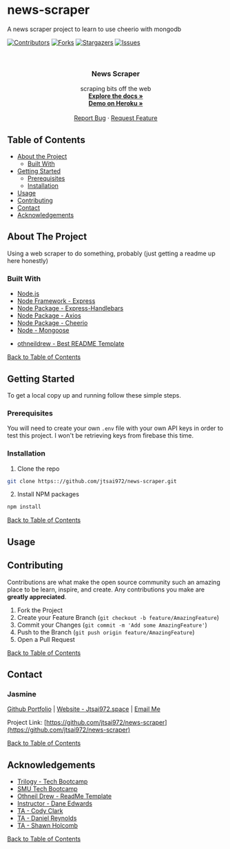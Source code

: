 # news-scraper
A news scraper project to learn to use cheerio with mongodb


<!--
# news-scraper
A news scraper project to learn to use cheerio with mongodb
-->


<!-- PROJECT SHIELDS -->
<!--
*** I'm using markdown "reference style" links for readability.
*** Reference links are enclosed in brackets [ ] instead of parentheses ( ).
*** See the bottom of this document for the declaration of the reference variables
*** for contributors-url, forks-url, etc. This is an optional, concise syntax you may use.
*** https://www.markdownguide.org/basic-syntax/#reference-style-links
-->
[![Contributors][contributors-shield]][contributors-url]
[![Forks][forks-shield]][forks-url]
[![Stargazers][stars-shield]][stars-url]
[![Issues][issues-shield]][issues-url]



<!-- PROJECT LOGO -->
<br />
<p align="center">
  <h3 align="center">News Scraper</h3>

  <p align="center">
    scraping bits off the web
    <br />
    <a href="https://github.com/jtsai972/news-scraper"><strong>Explore the docs »</strong></a>
    <br />
    <!-- <a href="https://mysterious-brook-64994.herokuapp.com/"><strong>Demo on Heroku »</strong></a> -->
    <a href="https://jtsai972-news-scraper.herokuapp.com/"><strong>Demo on Heroku »</strong></a>
    <br />
    <br />
    <a href="https://github.com/jtsai972/news-scraper/issues">Report Bug</a>
    ·
    <a href="https://github.com/jtsai972/news-scraper/issues">Request Feature</a>
  </p>
</p>



<!-- TABLE OF CONTENTS -->
## Table of Contents

* [About the Project](#about-the-project)
  * [Built With](#built-with)
* [Getting Started](#getting-started)
  * [Prerequisites](#prerequisites)
  * [Installation](#installation)
* [Usage](#usage)
  <!-- * [Screenshot Thumbnails](#screenshot-thumbnails) -->
* [Contributing](#contributing)
* [Contact](#contact)
* [Acknowledgements](#acknowledgements)



<!-- ABOUT THE PROJECT -->
## About The Project

Using a web scraper to do something, probably (just getting a readme up here honestly)

<!-- LIRI is a Node.js app that lacks a front-end currently. It's an experiment in pulling from APIs using Node.js and hiding keys as well as a way to dip my toes into Node.js

LIRI is like iPhone's SIRI. 

However, while SIRI is a _**Speech**_ Interpretation and Recognition Interface, LIRI is a _**Language**_ Interpretation and Recognition Interface. 

LIRI will be a command line Node.js app that takes in parameters and gives you back data. 

LIRI will search Spotify for songs, Bands in Town for concerts, and OMDB for movies. -->

### Built With
 * [Node.js](https://nodejs.org/en/)
 * [Node Framework - Express](http://expressjs.com/)
 * [Node Package - Express-Handlebars](https://www.npmjs.com/package/express-handlebars)
 * [Node Package - Axios](https://www.npmjs.com/package/axios)
 * [Node Package - Cheerio](https://www.npmjs.com/package/cheerio)
 * [Node - Mongoose](https://mongoosejs.com/)
 <!-- * [Node Package - DotEnv](https://www.npmjs.com/package/dotenv)
 * [Node Package - Inquirer](https://www.npmjs.com/package/inquirer)
 * [Node Package - Moment](https://www.npmjs.com/package/moment)
 * [Node Package - API - Spotify API](https://www.npmjs.com/package/node-spotify-api)
 * [API - OMDB](http://www.omdbapi.com) 
 * [API - Bands In Town](http://www.artists.bandsintown.com/bandsintown-api) -->
 * [othneildrew - Best README Template](https://github.com/othneildrew/Best-README-Template)
 
 
 [Back to Table of Contents](#table-of-contents)
 

<!-- GETTING STARTED -->
## Getting Started

To get a local copy up and running follow these simple steps.

### Prerequisites

You will need to create your own `.env` file with your own API keys in order to test this project. I won't be retrieving keys from firebase this time.

### Installation
 
1. Clone the repo
```sh
git clone https:://github.com/jtsai972/news-scraper.git
```
2. Install NPM packages
```sh
npm install
```

[Back to Table of Contents](#table-of-contents)


<!-- USAGE EXAMPLES -->
## Usage

<!-- There are two ways to use it, in one way, you can type out the legacy commands to run different parts of the app, or you can simply run the file and answer prompts. The legacy command system and the updated inquirer system both do the same things, the only difference is in how it lets you input your commands.

Run this in the terminal using `node run.js` and LIRI will bring up an inquirer prompt.

If you want to use the legacy commands you can simply run `node run.js <legacy command> <search term>`

You can find some example images in the [images folder](https://github.com/jtsai972/news-scraper/tree/master/assets/images) `assets>images`

### Legacy Commands

App Command | Short Description
------------|-------------------
`concert-this`      | searches Bands in Town API for an artist's events
`spotify-this-song` | searches Spotify for info about a band or artist
`movie-this`        | Searches for info about the movie you entered
`do-what-it-says`   | runs the text in random.txt

[Back to Table of Contents](#table-of-contents)

#### concert-this

This will search the Bands in Town Artist Events API for an artist and render the following information about each event to the terminal:

  * Name of the venue
  * Venue location
  * Date of the Event (use moment to format this as "MM/DD/YYYY")
  
#### spotify-this-song

This will show the following information about the song in your terminal/bash window

  * Artist(s)
  * The song's name
  * A preview link of the song from Spotify
  * The album that the song is from
  
If no song is provided then your program will default to "The Sign" by Ace of Base.

#### movie-this

This will output the following information to your terminal/bash window:

  * Title of the movie.
  * Year the movie came out.
  * IMDB Rating of the movie.
  * Rotten Tomatoes Rating of the movie.
  * Country where the movie was produced.
  * Language of the movie.
  * Plot of the movie.
  * Actors in the movie.
  
If the user doesn't type a movie in, the program will output data for the movie 'Mr. Nobody.'

#### do-what-it-says

LIRI will take the text inside of random.txt and then use it to call one of LIRI's commands.

  * It should run `spotify-this-song` for "I Want it That Way," as follows the text in `random.txt`.
  * Edit the text in random.txt to test out the feature for movie-this and concert-this.

[Back to Table of Contents](#table-of-contents) -->

<!-- CONTRIBUTING -->
## Contributing

Contributions are what make the open source community such an amazing place to be learn, inspire, and create. Any contributions you make are **greatly appreciated**.

1. Fork the Project
2. Create your Feature Branch (`git checkout -b feature/AmazingFeature`)
3. Commit your Changes (`git commit -m 'Add some AmazingFeature'`)
4. Push to the Branch (`git push origin feature/AmazingFeature`)
5. Open a Pull Request

[Back to Table of Contents](#table-of-contents)

<!-- ### Screenshot Thumbnails

<div align="center">
  <img width="25%" src="https://raw.githubusercontent.com/jtsai972/news-scraper/master/assets/images/LIRI-bot-default-spotify-movie.PNG">
  <img width="25%" src="https://raw.githubusercontent.com/jtsai972/news-scraper/master/assets/images/LIRI-bot-default-what-it-says-concert.PNG">
  <img width="25%" src="https://raw.githubusercontent.com/jtsai972/news-scraper/master/assets/images/LIRI-bot-default-what-it-says-movie.PNG">
  <img width="25%" src="https://raw.githubusercontent.com/jtsai972/news-scraper/master/assets/images/LIRI-bot-default-what-it-says-spotify.PNG">
  <img width="25%" src="https://raw.githubusercontent.com/jtsai972/news-scraper/master/assets/images/LIRI-bot-concert-this.PNG">
  <img width="25%" src="https://raw.githubusercontent.com/jtsai972/news-scraper/master/assets/images/LIRI-bot-movie-this.PNG">
  <img width="25%" src="https://raw.githubusercontent.com/jtsai972/news-scraper/master/assets/images/LIRI-bot-spotify-this.PNG">
  <img width="25%" src="https://raw.githubusercontent.com/jtsai972/news-scraper/master/assets/images/LIRI-bot-log.PNG">

</div>

[Back to Table of Contents](#table-of-contents) -->

<!-- CONTACT -->
## Contact

### Jasmine 
[Github Portfolio](https://jtsai972.github.io/Github-Portfolio/) | [Website - Jtsai972.space](jtsai972.space) | [Email Me](jtsai972@gmail.com)

Project Link: [https://github.com/jtsai972/news-scraper](https://github.com/jtsai972/news-scraper)

[Back to Table of Contents](#table-of-contents)

<!-- ACKNOWLEDGEMENTS -->
## Acknowledgements

* [Trilogy - Tech Bootcamp](https://www.trilogyed.com/)
* [SMU Tech Bootcamp](https://techbootcamps.smu.edu/)
* [Othneil Drew - ReadMe Template](https://github.com/othneildrew/)
* [Instructor - Dane Edwards](https://github.com/daneedw)
* [TA - Cody Clark](https://codyevanclark.com/)
* [TA - Daniel Reynolds](https://github.com/kirplink)
* [TA - Shawn Holcomb](https://github.com/shawnholcomb)

[Back to Table of Contents](#table-of-contents)

<!-- MARKDOWN LINKS & IMAGES -->
<!-- https://www.markdownguide.org/basic-syntax/#reference-style-links -->
[contributors-shield]: https://img.shields.io/github/contributors/jtsai972/news-scraper.svg?style=flat-square
[contributors-url]: https://github.com/jtsai972/news-scraper/graphs/contributors
[forks-shield]: https://img.shields.io/github/forks/jtsai972/news-scraper.svg?style=flat-square
[forks-url]: https://github.com/jtsai972/news-scraper/network/members
[stars-shield]: https://img.shields.io/github/stars/jtsai972/news-scraper.svg?style=flat-square
[stars-url]: https://github.com/jtsai972/news-scraper/stargazers
[issues-shield]: https://img.shields.io/github/issues/jtsai972/news-scraper.svg?style=flat-square
[issues-url]: https://github.com/jtsai972/news-scraper/issues

